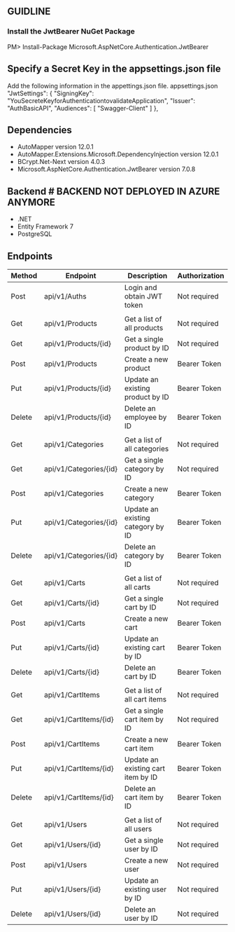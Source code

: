 ## GUIDLINE
### Install the JwtBearer NuGet Package
PM> Install-Package Microsoft.AspNetCore.Authentication.JwtBearer

## Specify a Secret Key in the appsettings.json file
Add the following information in the appettings.json file.
appsettings.json
 "JwtSettings": {
    "SigningKey": "YouSecreteKeyforAuthenticationtovalidateApplication",
    "Issuer": "AuthBasicAPI",
    "Audiences": [ "Swagger-Client" ]
  },

## Dependencies <a name="backend-dependencies"></a> 
- AutoMapper version 12.0.1
- AutoMapper.Extensions.Microsoft.DependencyInjection version 12.0.1
- BCrypt.Net-Next version 4.0.3
- Microsoft.AspNetCore.Authentication.JwtBearer version 7.0.8

## Backend <a name="backend-technologies"></a> # BACKEND NOT DEPLOYED IN AZURE ANYMORE

- .NET
- Entity Framework 7
- PostgreSQL

## Endpoints <a name="endpoints"></a> 

| Method |       Endpoint            |          Description                 | Authorization |
|--------|---------------------------|--------------------------------------|---------------|
| Post   | api/v1/Auths              | Login and obtain JWT token           | Not required  |
|        |                           |                                      |               |
| Get    | api/v1/Products           | Get a list of all products           | Not required  |
| Get    | api/v1/Products/{id}      | Get a single product by ID           | Not required  |
| Post   | api/v1/Products           | Create a new product                 | Bearer Token  |
| Put    | api/v1/Products/{id}      | Update an existing product by ID     | Bearer Token  |
| Delete | api/v1/Products/{id}      | Delete an employee by ID             | Bearer Token  |
|        |                           |                                      |               |
| Get    | api/v1/Categories         | Get a list of all categories         | Not required  |
| Get    | api/v1/Categories/{id}    | Get a single category by ID          | Not required  |
| Post   | api/v1/Categories         | Create a new category                | Bearer Token  |
| Put    | api/v1/Categories/{id}    | Update an existing category by ID    | Bearer Token  |
| Delete | api/v1/Categories/{id}    | Delete an category by ID             | Bearer Token  |
|        |                           |                                      |               |
| Get    | api/v1/Carts              | Get a list of all carts              | Not required  |
| Get    | api/v1/Carts/{id}         | Get a single cart by ID              | Not required  |
| Post   | api/v1/Carts              | Create a new cart                    | Bearer Token  |
| Put    | api/v1/Carts/{id}         | Update an existing cart by ID        | Bearer Token  |
| Delete | api/v1/Carts/{id}         | Delete an cart by ID                 | Bearer Token  |
|        |                           |                                      |               |
| Get    | api/v1/CartItems          | Get a list of all cart items         | Not required  |
| Get    | api/v1/CartItems/{id}     | Get a single cart item by ID         | Not required  |
| Post   | api/v1/CartItems          | Create a new cart item               | Bearer Token  |
| Put    | api/v1/CartItems/{id}     | Update an existing cart item by ID   | Bearer Token  |
| Delete | api/v1/CartItems/{id}     | Delete an cart item by ID            | Bearer Token  |
|        |                           |                                      |               |
| Get    | api/v1/Users              | Get a list of all users              | Not required  |
| Get    | api/v1/Users/{id}         | Get a single user by ID              | Not required  |
| Post   | api/v1/Users              | Create a new user                    | Not required  |
| Put    | api/v1/Users/{id}         | Update an existing user by ID        | Not required  |
| Delete | api/v1/Users/{id}         | Delete an user by ID                 | Not required  |